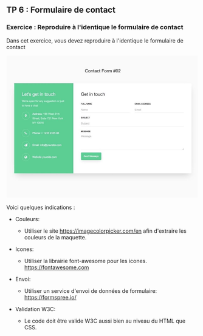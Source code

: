 ## TP 6 : Formulaire de contact

### Exercice  : Reproduire à l'identique le formulaire de contact

Dans cet exercice, vous devez reproduire à l'identique le formulaire de contact

![Maquette à reproduire](https://github.com/techmindconsulting/workshop-css/blob/main/tp-6/contact-form.jpg)

Voici quelques indications :

- Couleurs: 

    - Utiliser le site https://imagecolorpicker.com/en afin d'extraire les couleurs de la maquette.

- Icones:

    - Utiliser la librairie font-awesome pour les icones.
https://fontawesome.com


- Envoi:

    - Utiliser un service d'envoi de données de formulaire: https://formspree.io/

- Validation W3C:

    - Le code doit être valide W3C aussi bien au niveau du HTML que CSS.


